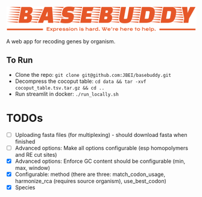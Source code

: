 <p align="center">
  <img src="resources/logo/svg/logo-no-background.svg" />
</p>

A web app for recoding genes by organism.

## To Run

* Clone the repo: `git clone git@github.com:JBEI/basebuddy.git`
* Decompress the cocoput table: `cd data && tar -xvf cocoput_table.tsv.tar.gz && cd ..`
* Run streamlit in docker: `./run_locally.sh`

# TODOs
- [ ] Uploading fasta files (for multiplexing) - should download fasta when finished
- [ ] Advanced options: Make all options configurable (esp homopolymers and RE cut sites)
- [x] Advanced options: Enforce GC content should be configurable (min, max, window)
- [x] Configurable: method (there are three: match_codon_usage, harmonize_rca (requires source organism), use_best_codon)
- [x] Species
